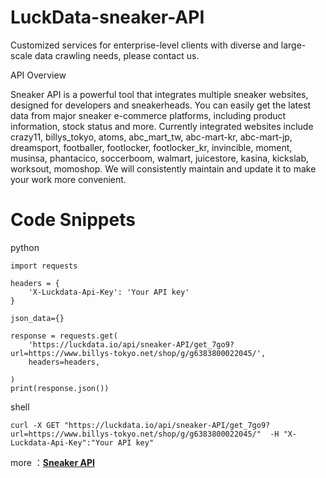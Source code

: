 # LuckData-sneaker-API

Customized services for enterprise-level clients with diverse and large-scale data crawling needs, please contact us.

API Overview

Sneaker API is a powerful tool that integrates multiple sneaker websites, designed for developers and sneakerheads. You can easily get the latest data from major sneaker e-commerce platforms, including product information, stock status and more. Currently integrated websites include crazy11, billys_tokyo, atoms, abc_mart_tw, abc-mart-kr, abc-mart-jp, dreamsport, footballer, footlocker, footlocker_kr, invincible, moment, musinsa, phantacico, soccerboom, walmart, juicestore, kasina, kickslab, worksout, momoshop. We will consistently maintain and update it to make your work more convenient.

# Code Snippets

python

    import requests

    headers = {
        'X-Luckdata-Api-Key': 'Your API key'
    }
    
    json_data={}
    
    response = requests.get(
        'https://luckdata.io/api/sneaker-API/get_7go9?url=https://www.billys-tokyo.net/shop/g/g6383800022045/',
        headers=headers,
        
    )
    print(response.json())

shell

    curl -X GET "https://luckdata.io/api/sneaker-API/get_7go9?url=https://www.billys-tokyo.net/shop/g/g6383800022045/"  -H "X-Luckdata-Api-Key":"Your API key" 

more ：<a target="_blank" rel="" href="https://luckdata.io/marketplace/detail/sneaker-API"><strong>Sneaker API</strong></a>
